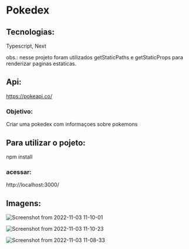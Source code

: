 # Pokedex

## Tecnologias:

Typescript, Next

obs.: nesse projeto foram utilizados getStaticPaths e getStaticProps para renderizar paginas estaticas.

## Api:

https://pokeapi.co/

### Objetivo:

Criar uma pokedex com informaçoes sobre pokemons

## Para utilizar o pojeto:

npm install

### acessar:

http://localhost:3000/

## Imagens:

![Screenshot from 2022-11-03 11-10-01](https://user-images.githubusercontent.com/79227612/199743153-013fbde5-1768-4c60-93a5-ad79715e2ec8.png)

![Screenshot from 2022-11-03 11-10-23](https://user-images.githubusercontent.com/79227612/199743274-dd61f838-4f33-4b4e-9725-d9020c90a963.png)

![Screenshot from 2022-11-03 11-08-33](https://user-images.githubusercontent.com/79227612/199742852-9ec9a19d-612f-46a9-9ac4-2b02d92b7296.png)


